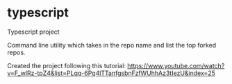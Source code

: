 # typescript
Typescript project

Command line utility which takes in the repo name and list the top forked repos.

Created the project following this tutorial: https://www.youtube.com/watch?v=F_wlRz-tpZ4&list=PLqq-6Pq4lTTanfgsbnFzfWUhhAz3tIezU&index=25
